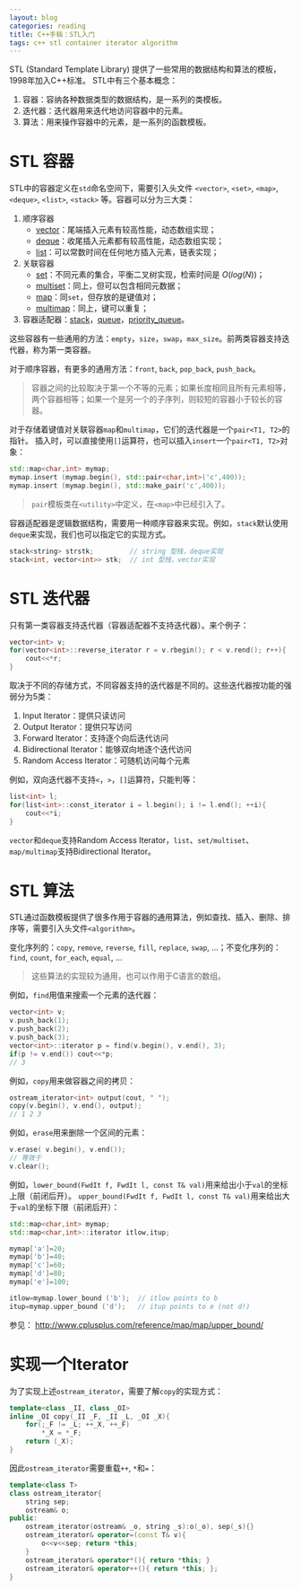 ```yaml
---
layout: blog 
categories: reading
title: C++手稿：STL入门
tags: c++ stl container iterator algorithm
---
```


STL (Standard Template Library) 提供了一些常用的数据结构和算法的模板，1998年加入C++标准。
STL中有三个基本概念：

1. 容器：容纳各种数据类型的数据结构，是一系列的类模板。
2. 迭代器：迭代器用来迭代地访问容器中的元素。
3. 算法：用来操作容器中的元素，是一系列的函数模板。


# STL 容器

STL中的容器定义在`std`命名空间下，需要引入头文件
`<vector>`, `<set>`, `<map>`, `<deque>`, `<list>`, `<stack>`
等。容器可以分为三大类：

1. 顺序容器
    * [vector][vector]：尾端插入元素有较高性能，动态数组实现；
    * [deque][deque]：收尾插入元素都有较高性能，动态数组实现；
    * [list][list]：可以常数时间在任何地方插入元素，链表实现；
2. 关联容器
    * [set][set]：不同元素的集合，平衡二叉树实现，检索时间是 $O(log(N))$；
    * [multiset][multiset]：同上，但可以包含相同元数据；
    * [map][map]：同`set`，但存放的是键值对；
    * [multimap][multimap]：同上，键可以重复；
3. 容器适配器：[stack][stack]，[queue][queue]，[priority_queue][priority_queue]。

这些容器有一些通用的方法：`empty`，`size`，`swap`，`max_size`。前两类容器支持迭代器，称为第一类容器。

对于顺序容器，有更多的通用方法：`front`, `back`, `pop_back`, `push_back`。
  
> 容器之间的比较取决于第一个不等的元素；如果长度相同且所有元素相等，两个容器相等；如果一个是另一个的子序列，则较短的容器小于较长的容器。

对于存储着键值对关联容器`map`和`multimap`，它们的迭代器是一个`pair<T1, T2>`的指针。
插入时，可以直接使用`[]`运算符，也可以插入`insert`一个`pair<T1, T2>`对象：

```cpp
std::map<char,int> mymap;
mymap.insert (mymap.begin(), std::pair<char,int>('c',400));
mymap.insert (mymap.begin(), std::make_pair('c',400));
```

> `pair`模板类在`<utility>`中定义，在`<map>`中已经引入了。

容器适配器是逻辑数据结构，需要用一种顺序容器来实现。例如，`stack`默认使用`deque`来实现，我们也可以指定它的实现方式。

```cpp
stack<string> strstk;         // string 型栈，deque实现
stack<int, vector<int>> stk;  // int 型栈，vector实现
```

# STL 迭代器

只有第一类容器支持迭代器（容器适配器不支持迭代器）。来个例子：

```cpp
vector<int> v;
for(vector<int>::reverse_iterator r = v.rbegin(); r < v.rend(); r++){
    cout<<*r;
}
```

取决于不同的存储方式，不同容器支持的迭代器是不同的。这些迭代器按功能的强弱分为5类：

1. Input Iterator：提供只读访问
2. Output Iterator：提供只写访问
3. Forward Iterator：支持逐个向后迭代访问
4. Bidirectional Iterator：能够双向地逐个迭代访问
5. Random Access Iterator：可随机访问每个元素

例如，双向迭代器不支持`<`，`>`，`[]`运算符，只能判等：

```cpp
list<int> l;
for(list<int>::const_iterator i = l.begin(); i != l.end(); ++i){
    cout<<*i;
} 
```

`vector`和`deque`支持Random Access Iterator，`list`、`set/multiset`、`map/multimap`支持Bidirectional Iterator。

<!--more-->

# STL 算法

STL通过函数模板提供了很多作用于容器的通用算法，例如查找、插入、删除、排序等，需要引入头文件`<algorithm>`。

变化序列的：`copy`, `remove`, `reverse`, `fill`, `replace`, `swap`, ...；不变化序列的：`find`, `count`, `for_each`, `equal`, ...

> 这些算法的实现较为通用，也可以作用于C语言的数组。

例如，`find`用值来搜索一个元素的迭代器：

```cpp
vector<int> v;
v.push_back(1);
v.push_back(2);
v.push_back(3);
vector<int>::iterator p = find(v.begin(), v.end(), 3);
if(p != v.end()) cout<<*p;
// 3
```

例如，`copy`用来做容器之间的拷贝：

```cpp
ostream_iterator<int> output(cout, " ");
copy(v.begin(), v.end(), output);
// 1 2 3
```

例如，`erase`用来删除一个区间的元素：

```cpp
v.erase( v.begin(), v.end());
// 等效于
v.clear();
```

例如，`lower_bound(FwdIt f, FwdIt l, const T& val)`用来给出小于`val`的坐标上限（前闭后开）。
`upper_bound(FwdIt f, FwdIt l, const T& val)`用来给出大于`val`的坐标下限（前闭后开）：

```cpp
std::map<char,int> mymap;
std::map<char,int>::iterator itlow,itup;

mymap['a']=20;
mymap['b']=40;
mymap['c']=60;
mymap['d']=80;
mymap['e']=100;

itlow=mymap.lower_bound ('b');  // itlow points to b
itup=mymap.upper_bound ('d');   // itup points to e (not d!)
```

参见： http://www.cplusplus.com/reference/map/map/upper_bound/

# 实现一个Iterator

为了实现上述`ostream_iterator`，需要了解`copy`的实现方式：

```cpp
template<class _II, class _OI>
inline _OI copy(_II _F, _II _L, _OI _X){
    for(;_F != _L; ++_X, ++_F)
        *_X = *_F;
    return (_X);
}
```

因此`ostream_iterator`需要重载`++`, `*`和`=`：

```cpp
template<class T>
class ostream_iterator{
    string sep;
    ostream& o;
public:
    ostream_iterator(ostream& _o, string _s):o(_o), sep(_s){}
    ostream_iterator& operator=(const T& v){
        o<<v<<sep; return *this;
    }
    ostream_iterator& operator*(){ return *this; }
    ostream_iterator& operator++(){ return *this; };
}
```

[deque]: http://www.cplusplus.com/reference/deque/deque/
[list]: http://www.cplusplus.com/reference/list/list/
[queue]: http://www.cplusplus.com/reference/queue/queue
[priority_queue]: http://www.cplusplus.com/reference/queue/priority_queue/
[vector]: http://www.cplusplus.com/reference/vector/vector
[set]: http://www.cplusplus.com/reference/set/set
[multiset]: http://www.cplusplus.com/reference/set/multiset
[map]: http://www.cplusplus.com/reference/map/map
[multimap]: http://www.cplusplus.com/reference/map/multimap/
[stack]: http://www.cplusplus.com/reference/stack/stack